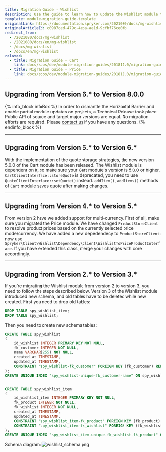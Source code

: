 ```yaml
---
title: Migration Guide - Wishlist
description: Use the guide to learn how to update the Wishlist module to a newer version.
template: module-migration-guide-template
originalLink: https://documentation.spryker.com/2021080/docs/mg-wishlist
originalArticleId: c0987ced-479c-4eba-ae1d-9cfbf76ce0fb
redirect_from:
  - /2021080/docs/mg-wishlist
  - /2021080/docs/en/mg-wishlist
  - /docs/mg-wishlist
  - /docs/en/mg-wishlist
related:
  - title: Migration Guide - Cart
    link: docs/scos/dev/module-migration-guides/201811.0/migration-guide-cart.html
  - title: Migration Guide - Price
    link: docs/scos/dev/module-migration-guides/201811.0/migration-guide-price.html
---
```


## Upgrading from Version 6.* to Version 8.0.0

{% info_block infoBox %}
In order to dismantle the Horizontal Barrier and enable partial module updates on projects, a Technical Release took place. Public API of source and target major versions are equal. No migration efforts are required. Please [contact us](https://spryker.com/en/support/) if you have any questions.
{% endinfo_block %}
***
## Upgrading from Version 5.* to Version 6.*

With the implementation of the quote storage strategies, the new version 5.0.0 of the Cart module has been released. The Wishlist module is dependent on it, so make sure your Cart module's version is 5.0.0 or higher.
`CartClientInterface::storeQuote` is deprecated, you need to use `QuoteClientInterface::setQuote()` instead.
`addItem()`, `addItems()` methods of `Cart` module saves quote after making changes.
***
## Upgrading from Version 4.* to Version 5.*

From version 2 have we added support for multi-currency. First of all, make sure you migrated the Price module. We have changed `ProductStoreClient` to resolve product prices based on the currently selected price mode/currency.
We have added a new depedendecy to `ProductStoreClient`: now use `Spryker\Client\Wishlist\Dependency\Client\WishlistToPriceProductInterface`. If you have extended this class, merge your changes with core accordingly.
***
## Upgrading from Version 2.* to Version 3.*

If you’re migrating the Wishlist module from version 2 to version 3, you need to follow the steps described below.
Version 3 of the Wishlist module introduced new schema, and old tables have to be deleted while new created.
First you need to drop old tables:
```sql
DROP TABLE spy_wishlist_item;
DROP TABLE spy_wishlist;
```
Then you need to create new schema tables:
```sql
CREATE TABLE spy_wishlist
(
    id_wishlist INTEGER PRIMARY KEY NOT NULL,
    fk_customer INTEGER NOT NULL,
    name VARCHAR(255) NOT NULL,
    created_at TIMESTAMP,
    updated_at TIMESTAMP,
    CONSTRAINT "spy_wishlist-fk_customer" FOREIGN KEY (fk_customer) REFERENCES spy_customer (id_customer)
);
CREATE UNIQUE INDEX "spy_wishlist-unique-fk_customer-name" ON spy_wishlist (fk_customer, name);


CREATE TABLE spy_wishlist_item
(
    id_wishlist_item INTEGER PRIMARY KEY NOT NULL,
    fk_product INTEGER NOT NULL,
    fk_wishlist INTEGER NOT NULL,
    created_at TIMESTAMP,
    updated_at TIMESTAMP,
    CONSTRAINT "spy_wishlist_item-fk_product" FOREIGN KEY (fk_product) REFERENCES spy_product (id_product),
    CONSTRAINT "spy_wishlist_item-fk_wishlist" FOREIGN KEY (fk_wishlist) REFERENCES spy_wishlist (id_wishlist)
);
CREATE UNIQUE INDEX "spy_wishlist_item-unique-fk_wishlist-fk_product" ON spy_wishlist_item (fk_wishlist, fk_product);
```

Schema diagram:
![wishlist_schema.png](https://spryker.s3.eu-central-1.amazonaws.com/docs/Migration+and+Integration/Module+Migration+Guides/Migration+Guide+-+Wishlist/wishlist_schema.png) 
